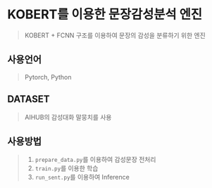 # KOBERT를 이용한 문장감성분석 엔진
> KOBERT + FCNN 구조를 이용하여 문장의 감성을 분류하기 위한 엔진

## 사용언어
> Pytorch, Python

## DATASET
> AIHUB의 감성대화 말뭉치를 사용

## 사용방법
> 1. ```prepare_data.py```를 이용하여 감성문장 전처리
> 2. ```train.py```를 이용한 학습
> 3. ```run_sent.py```를 이용하여 Inference
